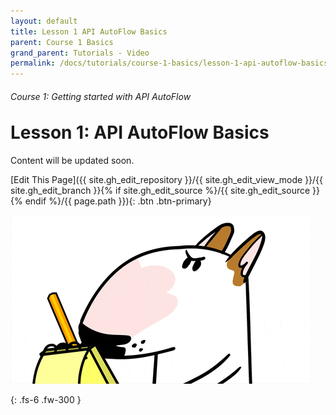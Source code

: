 ```yaml
---
layout: default
title: Lesson 1 API AutoFlow Basics
parent: Course 1 Basics
grand_parent: Tutorials - Video
permalink: /docs/tutorials/course-1-basics/lesson-1-api-autoflow-basics
---
```

<h6>Course 1: Getting started with API AutoFlow</h6>
<h1 style="margin-top:0">Lesson 1: API AutoFlow Basics</h1>

Content will be updated soon.

[Edit This Page]({{ site.gh_edit_repository }}/{{ site.gh_edit_view_mode }}/{{ site.gh_edit_branch }}{% if site.gh_edit_source %}/{{ site.gh_edit_source }}{% endif %}/{{ page.path }}){: .btn .btn-primary}


![Be the First](/assets/images/blank-page.gif)


{: .fs-6 .fw-300 }